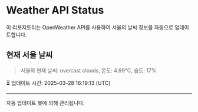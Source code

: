 
# Weather API Status

이 리포지토리는 OpenWeather API를 사용하여 서울의 날씨 정보를 자동으로 업데이트합니다.

## 현재 서울 날씨
> 서울의 현재 날씨: overcast clouds, 온도: 4.99°C, 습도: 17%

⏳ 업데이트 시간: 2025-03-28 16:19:13 (UTC)

---
자동 업데이트 봇에 의해 관리됩니다.
